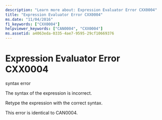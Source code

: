 ```yaml
---
description: "Learn more about: Expression Evaluator Error CXX0004"
title: "Expression Evaluator Error CXX0004"
ms.date: "11/04/2016"
f1_keywords: ["CXX0004"]
helpviewer_keywords: ["CAN0004", "CXX0004"]
ms.assetid: a4063eda-0335-4ae7-9595-29cf10669376
---
```

# Expression Evaluator Error CXX0004

syntax error

The syntax of the expression is incorrect.

Retype the expression with the correct syntax.

This error is identical to CAN0004.
